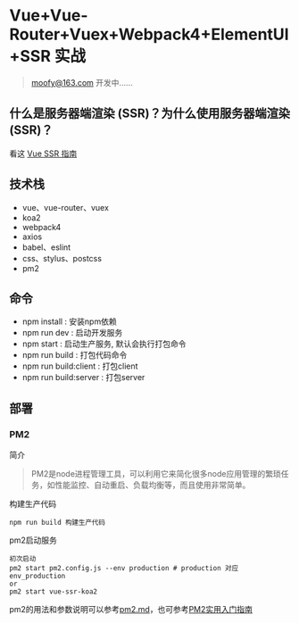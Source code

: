 # Vue+Vue-Router+Vuex+Webpack4+ElementUI+SSR 实战

> moofy@163.com   开发中......

## 什么是服务器端渲染 (SSR)？为什么使用服务器端渲染 (SSR)？
 
看这 [Vue SSR 指南](https://ssr.vuejs.org/zh/)
  
## 技术栈
- vue、vue-router、vuex
- koa2
- webpack4
- axios
- babel、eslint
- css、stylus、postcss
- pm2


## 命令
* npm install : 安装npm依赖
* npm run dev : 启动开发服务
* npm start : 启动生产服务, 默认会执行打包命令
* npm run build : 打包代码命令
* npm run build:client : 打包client
* npm run build:server : 打包server

## 部署

### PM2
简介
> PM2是node进程管理工具，可以利用它来简化很多node应用管理的繁琐任务，如性能监控、自动重启、负载均衡等，而且使用非常简单。

构建生产代码
```npm
npm run build 构建生产代码
```
pm2启动服务
```npm
初次启动
pm2 start pm2.config.js --env production # production 对应 env_production
or
pm2 start vue-ssr-koa2
```

pm2的用法和参数说明可以参考[pm2.md](./pm2.md)，也可参考[PM2实用入门指南](http://www.cnblogs.com/chyingp/p/pm2-documentation.html)




